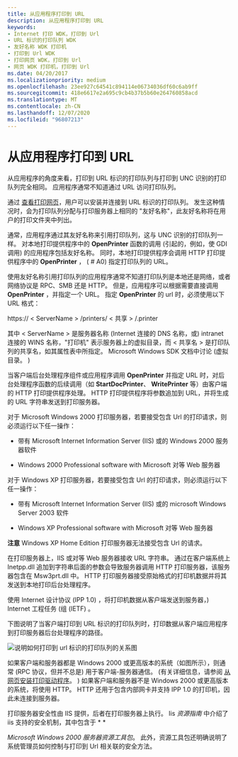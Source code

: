 ```yaml
---
title: 从应用程序打印到 URL
description: 从应用程序打印到 URL
keywords:
- Internet 打印 WDK，打印到 Url
- URL 标识的打印队列 WDK
- 友好名称 WDK 打印机
- 打印到 Url WDK
- 打印网页 WDK，打印到 Url
- 网页 WDK 打印机，打印到 Url
ms.date: 04/20/2017
ms.localizationpriority: medium
ms.openlocfilehash: 23ee927c64541c894114e06734036df60c6ab9ff
ms.sourcegitcommit: 418e6617e2a695c9cb4b37b5b60e264760858acd
ms.translationtype: MT
ms.contentlocale: zh-CN
ms.lasthandoff: 12/07/2020
ms.locfileid: "96807213"
---
```

# <a name="printing-to-urls-from-applications"></a>从应用程序打印到 URL





从应用程序的角度来看，打印到 URL 标识的打印队列与打印到 UNC 识别的打印队列完全相同。 应用程序通常不知道通过 URL 访问打印队列。

通过 [查看打印网页](viewing-print-web-pages.md)，用户可以安装并连接到 URL 标识的打印队列。 发生这种情况时，会为打印队列分配与打印服务器上相同的 "友好名称"，此友好名称将在用户的打印文件夹中列出。

通常，应用程序通过其友好名称来引用打印队列，这与 UNC 识别的打印队列一样。 对本地打印提供程序中的 **OpenPrinter** 函数的调用 (引起的，例如，使 GDI 调用) 的应用程序包括友好名称。 同时，本地打印提供程序会调用 HTTP 打印提供程序中的 **OpenPrinter** ， ( # A0) 指定打印队列的 URL。

使用友好名称引用打印队列的应用程序通常不知道打印队列是本地还是网络，或者网络协议是 RPC、SMB 还是 HTTP。 但是，应用程序可以根据需要直接调用 **OpenPrinter** ，并指定一个 URL。 指定 **OpenPrinter** 的 url 时，必须使用以下 URL 格式：

https:// &lt; ServerName &gt; /printers/ &lt; 共享 &gt; /.printer

其中 &lt; ServerName &gt; 是服务器名称 (Internet 连接的 DNS 名称，或) intranet 连接的 WINS 名称，"打印机" 表示服务器上的虚拟目录，而 &lt; 共享名 &gt; 是打印队列的共享名，如其属性表中所指定。 Microsoft Windows SDK 文档中讨论 (虚拟目录。 ) 

当客户端后台处理程序组件或应用程序调用 **OpenPrinter** 并指定 URL 时，对后台处理程序函数的后续调用（如 **StartDocPrinter**、 **WritePrinter** 等）由客户端的 HTTP 打印提供程序处理。 HTTP 打印提供程序将参数追加到 URL，并将生成的 URL 字符串发送到打印服务器。

对于 Microsoft Windows 2000 打印服务器，若要接受包含 Url 的打印请求，则必须运行以下任一操作：

-   带有 Microsoft Internet Information Server (IIS) 或的 Windows 2000 服务器软件

-   Windows 2000 Professional software with Microsoft 对等 Web 服务器

对于 Windows XP 打印服务器，若要接受包含 Url 的打印请求，则必须运行以下任一操作：

-   带有 Microsoft Internet Information Server (IIS) 或的 microsoft Windows Server 2003 软件

-   Windows XP Professional software with Microsoft 对等 Web 服务器

**注意**   Windows XP Home Edition 打印服务器无法接受包含 Url 的请求。

 

在打印服务器上，IIS 或对等 Web 服务器接收 URL 字符串。 通过在客户端系统上 Inetpp.dll 追加到字符串后面的参数会导致服务器调用 HTTP 打印服务器，该服务器包含在 Msw3prt.dll 中。 HTTP 打印服务器接受原始格式的打印机数据并将其发送到本地打印后台处理程序。

使用 Internet 设计协议 (IPP 1.0) ，将打印机数据从客户端发送到服务器，) Internet 工程任务 (组 (IETF) 。

下图说明了当客户端打印到 URL 标识的打印队列时，打印数据从客户端应用程序到打印服务器后台处理程序的路径。

![说明如何打印到 url 标识的打印队列的关系图](images/prntpath.png)

如果客户端和服务器都是 Windows 2000 或更高版本的系统（如图所示），则通常 (RPC 协议，但并不总是) 用于客户端-服务器通信。  (有关详细信息，请参阅 [从网页安装打印驱动程序](installing-print-drivers-from-a-web-page.md)。 ) 如果客户端和服务器不是 Windows 2000 或更高版本的系统，将使用 HTTP。 HTTP 还用于包含内部网卡并支持 IPP 1.0 的打印机，因此未连接到服务器。

打印服务器安全性由 IIS 提供，后者在打印服务器上执行。 Iis *资源指南* 中介绍了 iis 支持的安全机制，其中包含于 * *

*Microsoft Windows 2000 服务器资源工具包*。 此外，资源工具包还明确说明了系统管理员如何控制与打印到 Url 相关联的安全方法。

 

 




